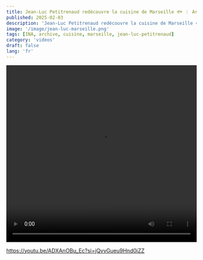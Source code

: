 ```yaml
---
title: Jean-Luc Petitrenaud redécouvre la cuisine de Marseille 🐟 ｜ Archive INA
published: 2025-02-03
description: 'Jean-Luc Petitrenaud redécouvre la cuisine de Marseille 🐟 ｜ Archive INA'
image: '/image/jean-luc-marseille.png'
tags: [INA, archive, cuisine, marseille, jean-luc-petitrenaud]
category: 'videos'
draft: false 
lang: 'fr'
---
```


<video width="100%" height="468" controls>
  <source src="/videos/jean-luc-marseille.mp4" type="video/mp4">
  Your browser does not support the video tag.
</video>

https://youtu.be/ADXAnOBu_Ec?si=jQvvGueu9Hnd0iZZ